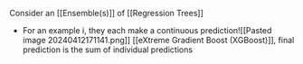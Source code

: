 Consider an [[Ensemble(s)]] of [[Regression Trees]]
- For an example i, they each make a continuous prediction![[Pasted image 20240412171141.png]]
[[eXtreme Gradient Boost (XGBoost)]], final prediction is the sum of individual predictions